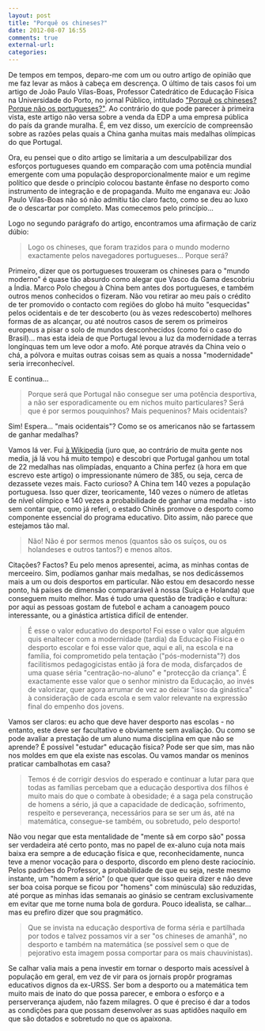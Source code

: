 ```yaml
---
layout: post
title: "Porquê os chineses?"
date: 2012-08-07 16:55
comments: true
external-url:
categories:
---
```


De tempos em tempos, deparo-me com um ou outro artigo de opinião que me faz levar as mãos à cabeça em descrença. O último de tais casos foi um artigo de João Paulo Vilas-Boas, Professor Catedrático de Educação Física na Universidade do Porto, no jornal Público, intitulado ["Porquê os chineses? Porque não os portugueses?"](http://desporto.publico.pt/Londres2012/noticia/porque-os-chineses-por-que-nao-os-portugueses-1557977). Ao contrário do que pode parecer à primeira vista, este artigo não versa sobre a venda da EDP a uma empresa pública do país da grande muralha. É, em vez disso, um exercício de compreensão sobre as razões pelas quais a China ganha muitas mais medalhas olímpicas do que Portugal.

Ora, eu pensei que o dito artigo se limitaria a um desculpabilizar dos esforços portugueses quando em comparação com uma potência mundial emergente com uma população desproporcionalmente maior e um regime político que desde o princípio colocou bastante ênfase no desporto como instrumento de integração e de propaganda. Muito me enganava eu: João Paulo Vilas-Boas não só não admitiu tão claro facto, como se deu ao luxo de o descartar por completo. Mas comecemos pelo princípio...

Logo no segundo parágrafo do artigo, encontramos uma afirmação de cariz dúbio:

> Logo os chineses, que foram trazidos para o mundo moderno exactamente pelos navegadores portugueses... Porque será?

Primeiro, dizer que os portugueses trouxeram os chineses para o "mundo moderno" é quase tão absurdo como alegar que Vasco da Gama descobriu a Índia. Marco Polo chegou à China bem antes dos portugueses, e também outros menos conhecidos o fizeram. Não vou retirar ao meu país o crédito de ter promovido o contacto com regiões do globo há muito "esquecidas" pelos ocidentais e de ter descoberto (ou às vezes redescoberto) melhores formas de as alcançar, ou até noutros casos de serem os primeiros europeus a pisar o solo de mundos desconhecidos (como foi o caso do Brasil)... mas esta ideia de que Portugal levou a luz da modernidade a terras longínquas tem um leve odor a mofo. Até porque através da China veio o chá, a pólvora e muitas outras coisas sem as quais a nossa "modernidade" seria irreconhecível.

E continua...

> Porque será que Portugal não consegue ser uma potência desportiva, a não ser esporadicamente ou em nichos muito particulares? Será que é por sermos pouquinhos? Mais pequeninos? Mais ocidentais?

Sim! Espera... "mais ocidentais"? Como se os americanos não se fartassem de ganhar medalhas?

Vamos lá ver. Fui [à Wikipedia](https://en.wikipedia.org/wiki/All-time_Olympic_Games_medal_table) (juro que, ao contrário de muita gente nos media, já lá vou há muito tempo) e descobri que Portugal ganhou um total de 22 medalhas nas olimpíadas, enquanto a China perfez (à hora em que escrevo este artigo) o impressionante número de 385, ou seja, cerca de dezassete vezes mais. Facto curioso? A China tem 140 vezes a população portuguesa. Isso quer dizer, teoricamente, 140 vezes o número de atletas de nível olímpico e 140 vezes a probabilidade de ganhar uma medalha - isto sem contar que, como já referi, o estado Chinês promove o desporto como componente essencial do programa educativo. Dito assim, não parece que estejamos tão mal.

> Não! Não é por sermos menos (quantos são os suíços, ou os holandeses e outros tantos?) e menos altos.

Citações? Factos? Eu pelo menos apresentei, acima, as minhas contas de merceeiro.
Sim, podíamos ganhar mais medalhas, se nos dedicássemos mais a um ou dois desportos em particular. Não estou em desacordo nesse ponto, há países de dimensão compararável à nossa (Suíça e Holanda) que conseguem muito melhor. Mas é tudo uma questão de tradição e cultura: por aqui as pessoas gostam de futebol e acham a canoagem pouco interessante, ou a ginástica artística difícil de entender.

> É esse o valor educativo do desporto! Foi esse o valor que alguém quis enaltecer com a modernidade (tardia) da Educação Física e o desporto escolar e foi esse valor que, aqui e ali, na escola e na família, foi comprometido pela tentação ("pós-modernista"?) dos facilitismos pedagogicistas então já fora de moda, disfarçados de uma quase séria "centração-no-aluno" e "protecção da criança".
> É exactamente esse valor que o senhor ministro da Educação, ao invés de valorizar, quer agora arrumar de vez ao deixar "isso da ginástica" à consideração de cada escola e sem valor relevante na expressão final do empenho dos jovens.

Vamos ser claros: eu acho que deve haver desporto nas escolas - no entanto, este deve ser facultativo e obviamente sem avaliação. Ou como se pode avaliar a prestação de um aluno numa disciplina em que não se aprende? É possível "estudar" educação física? Pode ser que sim, mas não nos moldes em que ela existe nas escolas. Ou vamos mandar os meninos praticar cambalhotas em casa?

> Temos é de corrigir desvios do esperado e continuar a lutar para que todas as famílias percebam que a educação desportiva dos filhos é muito mais do que o combate à obesidade; é a saga pela construção de homens a sério, já que a capacidade de dedicação, sofrimento, respeito e perseverança, necessários para se ser um ás, até na matemática, consegue-se também, ou sobretudo, pelo desporto!

Não vou negar que esta mentalidade de "mente sã em corpo são" possa ser verdadeira até certo ponto, mas no papel de ex-aluno cuja nota mais baixa era sempre a de educação física e que, reconhecidamente, nunca teve a menor vocação para o desporto, discordo em pleno deste raciocínio. Pelos padrões do Professor, a probabilidade de que eu seja, neste mesmo instante, um "homem a sério" (o que quer que isso queira dizer e não deve ser boa coisa porque se ficou por "homens" com minúscula) são reduzidas, até porque as minhas idas semanais ao ginásio se centram exclusivamente em evitar que me torne numa bola de gordura. Pouco idealista, se calhar... mas eu prefiro dizer que sou pragmático.

> Que se invista na educação desportiva de forma séria e partilhada por todos e talvez possamos vir a ser "os chineses de amanhã", no desporto e também na matemática (se possível sem o que de pejorativo esta imagem possa comportar para os mais chauvinistas).

Se calhar valia mais a pena investir em tornar o desporto mais acessível à população em geral, em vez de vir para os jornais propôr programas educativos dignos da ex-URSS. Ser bom a desporto ou a matemática tem muito mais de inato do que possa parecer, e embora o esforço e a perserverança ajudem, não fazem milagres. O que é preciso é dar a todos as condições para que possam desenvolver as suas aptidões naquilo em que são dotados e sobretudo no que os apaixona.
